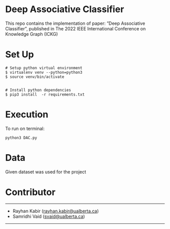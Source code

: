 # Deep Associative Classifier

This repo contains the implementation of paper: ”Deep Associative Classifier”, published in The 2022 IEEE International Conference on Knowledge Graph (ICKG)

# Set Up
```
# Setup python virtual environment
$ virtualenv venv --python=python3
$ source venv/bin/activate


# Install python dependencies
$ pip3 install  -r requirements.txt 

```
# Execution
To run on terminal: 
```
python3 DAC.py
```

# Data
Given dataset was used for the project

# Contributor
---
- Rayhan Kabir (rayhan.kabir@ualberta.ca)
- Samridhi Vaid (svaid@ualberta.ca)
---

